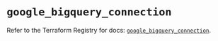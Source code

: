 # `google_bigquery_connection`

Refer to the Terraform Registry for docs: [`google_bigquery_connection`](https://registry.terraform.io/providers/hashicorp/google-beta/5.21.0/docs/resources/google_bigquery_connection).
